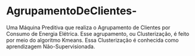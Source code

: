 # AgrupamentoDeClientes-
Uma Máquina Preditiva que realiza o Agrupamento de Clientes por Consumo de Energia Elétrica. Esse agrupamento, ou Clusterização, é feito por meio do algoritmo Kmeans. Essa Clusterização é conhecida como aprendizagem Não-Supervisionada.
